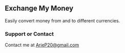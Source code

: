## Exchange My Money

Easily convert money from and to different currencies.

### Support or Contact

Contact me at [ArieP20@gmail.com](mailto://ariep20@gmail.com)
